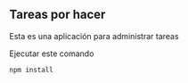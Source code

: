 
## Tareas por hacer

Esta es una aplicación para administrar tareas

Ejecutar este comando

```
npm install
```
